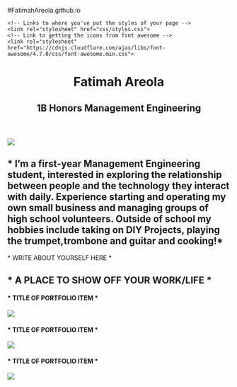 #FatimahAreola.github.io
<doctype html>
<html lang="en">

<!-- The head = space to link to important things the webpage needs to load -->

<head>
    <!-- Tells the browser how to read this document -->
    <meta charset="utf-8">
    <!-- The title = what goes on the tab -->
 <title> Fatimah Areola </title>

    <!-- Links to where you've put the styles of your page -->
    <link rel="stylesheet" href="css/styles.css">
    <!-- Link to getting the icons from font awesome -->
    <link rel="stylesheet" href="https://cdnjs.cloudflare.com/ajax/libs/font-awesome/4.7.0/css/font-awesome.min.css">
</head>

<header>
    <h1>  Fatimah Areola  </h1>
    <h2> 1B Honors Management Engineering </h2>
</header>

<body>
    <div class="bio">
        <img id="headshot" src="desktop/headshot.jpg">
        <h2> * I’m a first-year Management Engineering student, interested in exploring the relationship between people and the technology they interact with daily. Experience starting and operating my own small business and managing groups of high school volunteers. Outside of school my hobbies include taking on DIY Projects, playing the trumpet,trombone and guitar and cooking!* </h2>
        <p> * WRITE ABOUT YOURSELF HERE * </p>
    </div>
    <div class="portfolio">
        <h2> * A PLACE TO SHOW OFF YOUR WORK/LIFE * </h2>
        <div class="portfolio-row">
            <div class="portfolio-item">
                <h4> * TITLE OF PORTFOLIO ITEM * </h4>
                <img class="portfolio-item-image" src="img/introtoprogrammingf17.jpg">
            </div>
            <div class="portfolio-item">
                <h4> * TITLE OF PORTFOLIO ITEM * </h4>
                <img class="portfolio-item-image" src="img/introtoprogrammingf17.jpg">
            </div>
            <div class="portfolio-item">
                <h4> * TITLE OF PORTFOLIO ITEM * </h4>
                <img class="portfolio-item-image" src="img/introtoprogrammingf17.jpg">
            </div>
        </div>
    </div>
</body>

<footer>
    <a class="btn" href="PATH TO YOUR RESUME" title="Resume" onclick="window.open(this.href); return false; onkeypress="window.open(this.href); return false;">
        <i class="fa fa-file-text-o fa-3x" aria-hidden="true"></i>
    </a>
    <a class="btn" href="https://www.facebook.com/UWWiSTEM/" title="Facebook" onclick="window.open(this.href); return false;"
        onkeypress="window.open(this.href); return false;">
        <i class="fa fa-facebook-square fa-3x" aria-hidden="true"></i>
    </a>
    <a class="btn" href="LINK TO YOUR GITHUB OR PORTFOLIO HERE" title="Portfolio" onclick="window.open(this.href); return false;"
        onkeypress="window.open(this.href); return false;">
        <i class="fa fa-github fa-3x" aria-hidden="true"></i>
    </a>
    <a class="btn" href="https://www.instagram.com/uwwistem/" title="Instagram" onclick="window.open(this.href); return false;"
        onkeypress="window.open(this.href); return false;">
        <i class="fa fa-instagram fa-3x" aria-hidden="true"></i>
    </a>
    <a class="btn" href="LINK TO YOUR LINKEDIN HERE" title="LinkedIn" onclick="window.open(this.href); return false;" onkeypress="window.open(this.href); return false;">
        <i class="fa fa-linkedin fa-3x" aria-hidden="true"></i>
    </a>
</footer>

</html>
